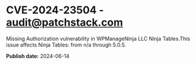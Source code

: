 # CVE-2024-23504 - audit@patchstack.com

Missing Authorization vulnerability in WPManageNinja LLC Ninja Tables.This issue affects Ninja Tables: from n/a through 5.0.5.

**Publish date:** 2024-06-14
